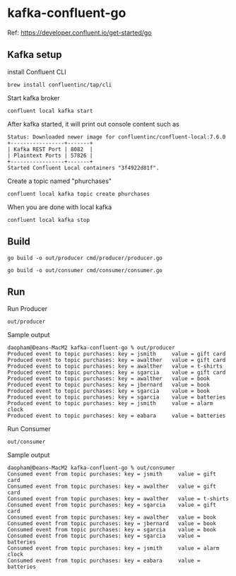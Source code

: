 # kafka-confluent-go

Ref: https://developer.confluent.io/get-started/go

## Kafka setup

install Confluent CLI
```
brew install confluentinc/tap/cli
```

Start kafka broker
```
confluent local kafka start
```

After kafka started, it will print out console content such as
```
Status: Downloaded newer image for confluentinc/confluent-local:7.6.0
+-----------------+-------+
| Kafka REST Port | 8082  |
| Plaintext Ports | 57826 |
+-----------------+-------+
Started Confluent Local containers "3f4922d81f".
```

Create a topic named "phurchases"
```
confluent local kafka topic create phurchases
```

When you are done with local kafka
```
confluent local kafka stop
```

## Build 

```
go build -o out/producer cmd/producer/producer.go
```

```
go build -o out/consumer cmd/consumer/consumer.go
```

## Run

Run Producer
```
out/producer
```

Sample output
```
daopham@Deans-MacM2 kafka-confluent-go % out/producer 
Produced event to topic purchases: key = jsmith     value = gift card
Produced event to topic purchases: key = awalther   value = gift card
Produced event to topic purchases: key = awalther   value = t-shirts
Produced event to topic purchases: key = sgarcia    value = gift card
Produced event to topic purchases: key = awalther   value = book
Produced event to topic purchases: key = jbernard   value = book
Produced event to topic purchases: key = sgarcia    value = book
Produced event to topic purchases: key = sgarcia    value = batteries
Produced event to topic purchases: key = jsmith     value = alarm clock
Produced event to topic purchases: key = eabara     value = batteries
```

Run Consumer
```
out/consumer
```

Sample output
```
daopham@Deans-MacM2 kafka-confluent-go % out/consumer 
Consumed event from topic purchases: key = jsmith     value = gift card
Consumed event from topic purchases: key = awalther   value = gift card
Consumed event from topic purchases: key = awalther   value = t-shirts
Consumed event from topic purchases: key = sgarcia    value = gift card
Consumed event from topic purchases: key = awalther   value = book
Consumed event from topic purchases: key = jbernard   value = book
Consumed event from topic purchases: key = sgarcia    value = book
Consumed event from topic purchases: key = sgarcia    value = batteries
Consumed event from topic purchases: key = jsmith     value = alarm clock
Consumed event from topic purchases: key = eabara     value = batteries
```
